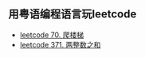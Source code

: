 ## 用粤语编程语言玩leetcode
* [leetcode 70. 爬楼梯](climbStairs.cantonese)
* [leetcode 371. 两整数之和](getSum.cantonese)